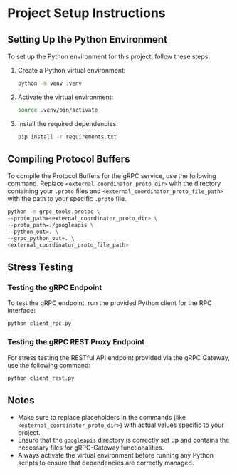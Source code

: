 # Project Setup Instructions

## Setting Up the Python Environment

To set up the Python environment for this project, follow these steps:

1. Create a Python virtual environment:
   ```bash
   python -m venv .venv
   ```

2. Activate the virtual environment:
   ```bash
   source .venv/bin/activate
   ```

3. Install the required dependencies:
   ```bash
   pip install -r requirements.txt
   ```

## Compiling Protocol Buffers

To compile the Protocol Buffers for the gRPC service, use the following command. Replace `<external_coordinator_proto_dir>` with the directory containing your `.proto` files and `<external_coordinator_proto_file_path>` with the path to your specific `.proto` file.

```bash
python -m grpc_tools.protoc \
--proto_path=<external_coordinator_proto_dir> \
--proto_path=./googleapis \
--python_out=. \
--grpc_python_out=. \
<external_coordinator_proto_file_path>
```

## Stress Testing

### Testing the gRPC Endpoint

To test the gRPC endpoint, run the provided Python client for the RPC interface:

```bash
python client_rpc.py
```

### Testing the gRPC REST Proxy Endpoint

For stress testing the RESTful API endpoint provided via the gRPC Gateway, use the following command:

```bash
python client_rest.py
```

## Notes

- Make sure to replace placeholders in the commands (like `<external_coordinator_proto_dir>`) with actual values specific to your project.
- Ensure that the `googleapis` directory is correctly set up and contains the necessary files for gRPC-Gateway functionalities.
- Always activate the virtual environment before running any Python scripts to ensure that dependencies are correctly managed.
